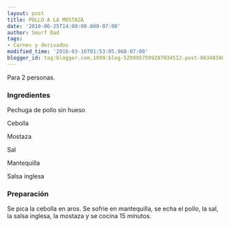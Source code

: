 ```yaml
---
layout: post
title: POLLO A LA MOSTAZA
date: '2010-06-25T14:00:00.000-07:00'
author: Smurf Dad
tags:
- Carnes y derivados
modified_time: '2016-03-16T01:53:05.968-07:00'
blogger_id: tag:blogger.com,1999:blog-5299957599287034512.post-8634834817072983732
---
```


Para 2 personas.

<h3>Ingredientes</h3>

Pechuga de pollo sin hueso

Cebolla

Mostaza

Sal

Mantequilla

Salsa inglesa

<h3>Preparación</h3>

Se pica la cebolla en aros. Se sofrie en mantequilla, se echa el pollo, la sal, la salsa inglesa, la mostaza y se cocina 15 minutos.

